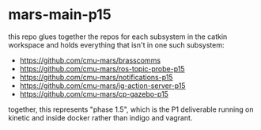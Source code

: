 # mars-main-p15

this repo glues together the repos for each subsystem in the catkin
workspace and holds everything that isn't in one such subsystem:

* https://github.com/cmu-mars/brasscomms
* https://github.com/cmu-mars/ros-topic-probe-p15
* https://github.com/cmu-mars/notifications-p15
* https://github.com/cmu-mars/ig-action-server-p15
* https://github.com/cmu-mars/cp-gazebo-p15

together, this represents "phase 1.5", which is the P1 deliverable running
on kinetic and inside docker rather than indigo and vagrant.
